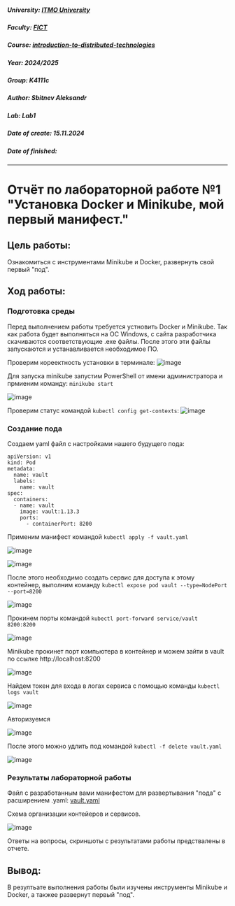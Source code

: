 ##### University: [ITMO University](https://itmo.ru/ru/)
##### Faculty: [FICT](https://fict.itmo.ru)
##### Course: [introduction-to-distributed-technologies](https://itmo-ict-faculty.github.io/introduction-to-distributed-technologies)
##### Year: 2024/2025
##### Group: K4111с
##### Author: Sbitnev Aleksandr
##### Lab: Lab1
##### Date of create: 15.11.2024
##### Date of finished:

***

# Отчёт по лабораторной работе №1 "Установка Docker и Minikube, мой первый манифест."


## **Цель работы:**

Ознакомиться с инструментами Minikube и Docker, развернуть свой первый "под".

## **Ход работы:**
### Подготовка среды

Перед выполнением работы требуется устновить Docker и Minikube.
Так как работа будет выполняться на ОС Windows, с сайта разработчика скачиваются соответствующие .exe файлы.
После этого эти файлы запускаются и устанавливается необходимое ПО.

Проверим кореектность установки в терминале:
![image](https://github.com/user-attachments/assets/9d7383f5-3b46-4a07-8c57-fcb95bbc8307)

Для запуска minikube запустим PowerShell от имени администратора и прмиеним команду: `minikube start`

![image](https://github.com/user-attachments/assets/e63b7c20-b294-4a6a-9082-1bb86855d5d2)


Проверим статус командой `kubectl config get-contexts`:
![image](https://github.com/user-attachments/assets/6eae8a7b-5f68-443d-957c-3a14b8a1f1c2)

### Создание пода

Создаем yaml файл с настройками нашего будущего пода:
```
apiVersion: v1
kind: Pod
metadata:
  name: vault
  labels:
    name: vault
spec:
  containers:
  - name: vault
    image: vault:1.13.3
    ports:
      - containerPort: 8200
```


Применим манифест командой `kubectl apply -f vault.yaml`

![image](https://github.com/user-attachments/assets/c175e161-3c40-4be2-bfa4-4de65b30d3f4)

![image](https://github.com/user-attachments/assets/c019f05b-c6b9-4959-a9b6-72f131c28582)


После этого необходимо создать сервис для доступа к этому контейнер, выполним команду `kubectl expose pod vault --type=NodePort --port=8200`

![image](https://github.com/user-attachments/assets/3b48b14f-6c63-4ac7-a304-38a7d1d979aa)


Прокинем порты командой `kubectl port-forward service/vault 8200:8200`

![image](https://github.com/user-attachments/assets/d999daf3-2402-4a21-a4a2-9cb4772877f9)


Minikube прокинет порт компьютера в контейнер и можем зайти в vault по ссылке http://localhost:8200

![image](https://github.com/user-attachments/assets/ab2ad3bf-409c-4ffe-a125-be18526fdd41)


Найдем токен для входа в логах сервиса с помощью команды `kubectl logs vault`

![image](https://github.com/user-attachments/assets/3ab99c3d-e5c8-4f51-b03f-67623f9d9b59)


Авторизуемся

![image](https://github.com/user-attachments/assets/2bd40ad6-991a-4599-a8a7-ac618021e45b)


После этого можно удлить под командой `kubectl -f delete vault.yaml`

![image](https://github.com/user-attachments/assets/76305632-65f3-4d5d-a751-3740b905d613)


### Результаты лабораторной работы

Файл с разработанным вами манифестом для развертывания "пода" с расширением .yaml:
[vault.yaml](vault.yaml)

Схема организации контейеров и сервисов.

![image](https://github.com/user-attachments/assets/33750c89-10f4-4076-8118-bbba931feeaf)


Ответы на вопросы, скриншоты c результатами работы предствалены в отчете.

## **Вывод:**

В резултьате выполнения работы были изучены инструменты Minikube и Docker, а такжее развернут первый "под".

